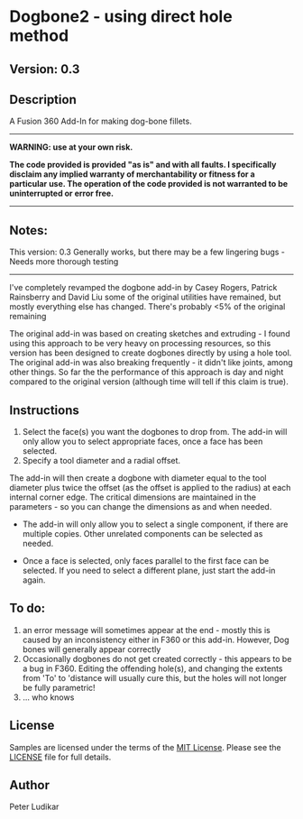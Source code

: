 Dogbone2 - using direct hole method
===

## Version: 0.3

## Description

A Fusion 360 Add-In for making dog-bone fillets.

---

**WARNING: use at your own risk.**

**The code provided is provided "as is" and with all faults. I specifically disclaim any implied warranty of merchantability or fitness for a particular use. The operation of the code provided is not warranted to be uninterrupted or error free.**

---

## Notes:

This version: 0.3  Generally works, but there may be a few lingering bugs - Needs more thorough testing

---

I've completely revamped the dogbone add-in by Casey Rogers, Patrick Rainsberry and David Liu
some of the original utilities have remained, but mostly everything else has changed.  There's probably <5% of the original remaining

The original add-in was based on creating sketches and extruding - I found using this approach to be very heavy 
on processing resources, so this version has been designed to create dogbones directly by using a hole tool. The original add-in was also breaking frequently - it didn't like joints, among other things.  So far the
the performance of this approach is day and night compared to the original version (although time will tell if this claim is true). 

## Instructions

1. Select the face(s) you want the dogbones to drop from.  The add-in will only allow you to select appropriate faces, once a face has been selected. 
2. Specify a tool diameter and a radial offset.

The add-in will then create a dogbone with diameter equal to the tool diameter plus twice the offset (as the offset is applied to the radius) at each internal corner edge.  The critical dimensions are maintained in the parameters - so you can change the dimensions as and when needed.

* The add-in will only allow you to select a single component, if there are multiple copies.  Other unrelated components can be selected as needed.  

* Once a face is selected, only faces parallel to the first face can be selected.  If you need to select a different plane, just start the add-in again.

## To do:

1. an error message will sometimes appear at the end - mostly this is caused by an inconsistency either in F360 or this add-in.  However, Dog bones will generally appear correctly
2. Occasionally dogbones do not get created correctly - this appears to be a bug in F360.  Editing the offending hole(s), and changing the extents from 'To' to 'distance will usually cure this, but the holes will not longer be fully parametric!
3. ... who knows

## License

Samples are licensed under the terms of the [MIT License](http://opensource.org/licenses/MIT). Please see the [LICENSE](LICENSE) file for full details.

## Author

Peter Ludikar
